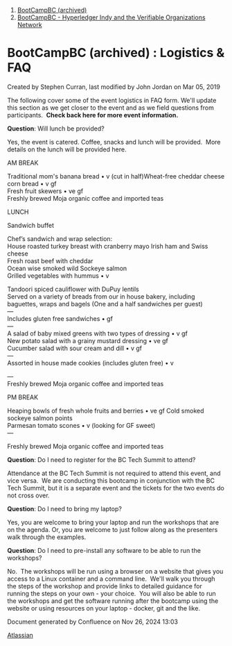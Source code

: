 1. [BootCampBC (archived)](index.html)
2. [BootCampBC - Hyperledger Indy and the Verifiable Organizations Network](BootCampBC---Hyperledger-Indy-and-the-Verifiable-Organizations-Network_17432590.html)

# BootCampBC (archived) : Logistics &amp; FAQ

Created by Stephen Curran, last modified by John Jordan on Mar 05, 2019

The following cover some of the event logistics in FAQ form. We'll update this section as we get closer to the event and as we field questions from participants.  **Check back here for more event information.**

**Question**: Will lunch be provided?

Yes, the event is catered. Coffee, snacks and lunch will be provided.  More details on the lunch will be provided here.

AM BREAK

Traditional mom's banana bread • v (cut in half)Wheat-free cheddar cheese corn bread • v gf  
Fresh fruit skewers • ve gf  
Freshly brewed Moja organic coffee and imported teas

LUNCH

Sandwich buffet

Chef’s sandwich and wrap selection:  
House roasted turkey breast with cranberry mayo Irish ham and Swiss cheese  
Fresh roast beef with cheddar  
Ocean wise smoked wild Sockeye salmon  
Grilled vegetables with hummus • v

Tandoori spiced cauliflower with DuPuy lentils  
Served on a variety of breads from our in house bakery, including baguettes, wraps and bagels (One and a half sandwiches per guest)  
―  
Includes gluten free sandwiches • gf  
―  
A salad of baby mixed greens with two types of dressing • v gf  
New potato salad with a grainy mustard dressing • ve gf  
Cucumber salad with sour cream and dill • v gf  
―  
Assorted in house made cookies (includes gluten free) • v

―  
Freshly brewed Moja organic coffee and imported teas

PM BREAK

Heaping bowls of fresh whole fruits and berries • ve gf Cold smoked sockeye salmon points  
Parmesan tomato scones • v (looking for GF sweet)  
―

Freshly brewed Moja organic coffee and imported teas

**Question**: Do I need to register for the BC Tech Summit to attend?

Attendance at the BC Tech Summit is not required to attend this event, and vice versa.  We are conducting this bootcamp in conjunction with the BC Tech Summit, but it is a separate event and the tickets for the two events do not cross over.

**Question**: Do I need to bring my laptop?

Yes, you are welcome to bring your laptop and run the workshops that are on the agenda. Or, you are welcome to just follow along as the presenters walk through the examples.

**Question**: Do I need to pre-install any software to be able to run the workshops?

No.  The workshops will be run using a browser on a website that gives you access to a Linux container and a command line.  We'll walk you through the steps of the workshop and provide links to detailed guidance for running the steps on your own - your choice.  You will also be able to run the workshops and get the software running after the bootcamp using the website or using resources on your laptop - docker, git and the like.

Document generated by Confluence on Nov 26, 2024 13:03

[Atlassian](http://www.atlassian.com/)
